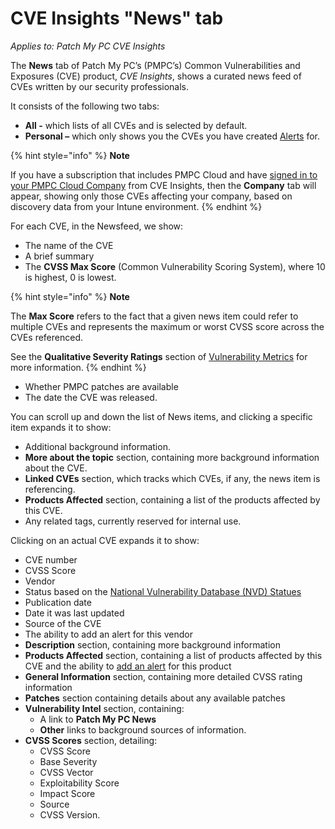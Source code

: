# CVE Insights "News" tab

_Applies to: Patch My PC CVE Insights_

The **News** tab of Patch My PC’s (PMPC’s) Common Vulnerabilities and Exposures (CVE) product, _CVE Insights_, shows a curated news feed of CVEs written by our security professionals.

It consists of the following two tabs:

* **All -** which lists of all CVEs and is selected by default.
* **Personal –** which only shows you the CVEs you have created [Alerts](cve-insights-alerts-tab.md) for.

{% hint style="info" %}
**Note**

If you have a subscription that includes PMPC Cloud and have [signed in to your PMPC Cloud Company](cve-insights-settings-tab.md#sign-in-to-your-pmpc-cloud-company-from-cve-insights) from CVE Insights, then the **Company** tab will appear, showing only those CVEs affecting your company, based on discovery data from your Intune environment.
{% endhint %}

For each CVE, in the Newsfeed, we show:

* The name of the CVE
* A brief summary
* The **CVSS Max Score** (Common Vulnerability Scoring System), where 10 is highest, 0 is lowest.

{% hint style="info" %}
**Note**

The **Max Score** refers to the fact that a given news item could refer to multiple CVEs and represents the maximum or worst CVSS score across the CVEs referenced.

See the **Qualitative Severity Ratings** section of [Vulnerability Metrics](https://nvd.nist.gov/vuln-metrics/cvss) for more information.
{% endhint %}

* Whether PMPC patches are available
* The date the CVE was released.

You can scroll up and down the list of News items, and clicking a specific item expands it to show:

* Additional background information.
* **More about the topic** section, containing more background information about the CVE.
* **Linked CVEs** section, which tracks which CVEs, if any, the news item is referencing.
* **Products Affected** section, containing a list of the products affected by this CVE.
* Any related tags, currently reserved for internal use.

Clicking on an actual CVE expands it to show:

* CVE number
* CVSS Score
* Vendor
* Status based on the [National Vulnerability Database (NVD) Statues](https://nvd.nist.gov/vuln/vulnerability-status#divNvdStatus)
* Publication date
* Date it was last updated
* Source of the CVE
* The ability to add an alert for this vendor
* **Description** section, containing more background information
* **Products Affected** section, containing a list of products affected by this CVE and the ability to [add an alert](cve-insights-alerts-tab.md#create-an-alert-from-the-alerts-tab) for this product
* **General Information** section, containing more detailed CVSS rating information
* **Patches** section containing details about any available patches
* **Vulnerability Intel** section, containing:
  * A link to **Patch My PC News**
  * **Other** links to background sources of information.
* **CVSS Scores** section, detailing:
  * CVSS Score
  * Base Severity
  * CVSS Vector
  * Exploitability Score
  * Impact Score
  * Source
  * CVSS Version.
